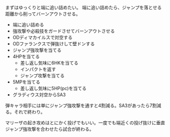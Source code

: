 まずはゆっくりと端に追い詰めたい。
端に追い詰めたら、ジャンプを落とせる距離から削ってバーンアウトさせる。

- 端に追い詰める
- 強攻撃や必殺技をガードさせてバーンアウトさせる
- ODディマカイルスで対空する
- ODファランクスで弾抜けして壁ドンする
- ジャンプ強攻撃を当てる
- 4HPを当てる
  - 差し返し気味に6HKを当てる
  - インパクトを返す
  - ジャンプ攻撃を当てる
- 5MPを当てる
  - 差し返し気味に5HP(pc)を当てる
- グラディウス対空からSA3

弾キャラ相手には単にジャンプ強攻撃を通すと4割減る。SA3があったら7割減る。それで終わり。

マリーザの起き攻めはとにかく投げでもいい。一度でも端近くの投げ抜けに垂直ジャンプ強攻撃を合わせたら試合が終わる。
